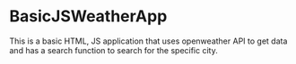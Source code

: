 # BasicJSWeatherApp
This is a basic HTML, JS application that uses openweather API to get data and has a search function to search for the specific city.
